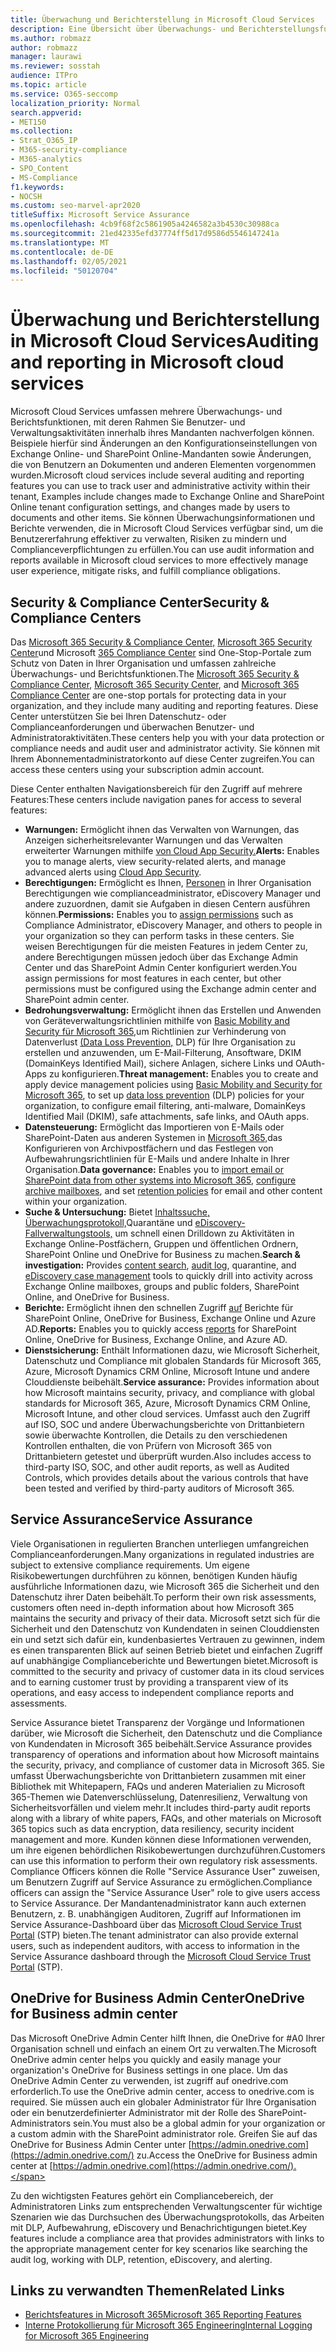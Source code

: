 ```yaml
---
title: Überwachung und Berichterstellung in Microsoft Cloud Services
description: Eine Übersicht über Überwachungs- und Berichterstellungsfunktionen in Office 365, Microsoft 365 und Service Assurance.
ms.author: robmazz
author: robmazz
manager: laurawi
ms.reviewer: sosstah
audience: ITPro
ms.topic: article
ms.service: O365-seccomp
localization_priority: Normal
search.appverid:
- MET150
ms.collection:
- Strat_O365_IP
- M365-security-compliance
- M365-analytics
- SPO_Content
- MS-Compliance
f1.keywords:
- NOCSH
ms.custom: seo-marvel-apr2020
titleSuffix: Microsoft Service Assurance
ms.openlocfilehash: 4cb9f68f2c5861905a4246582a3b4530c30988ca
ms.sourcegitcommit: 21ed42335efd37774ff5d17d9586d5546147241a
ms.translationtype: MT
ms.contentlocale: de-DE
ms.lasthandoff: 02/05/2021
ms.locfileid: "50120704"
---
```

# <a name="auditing-and-reporting-in-microsoft-cloud-services"></a><span data-ttu-id="126d6-103">Überwachung und Berichterstellung in Microsoft Cloud Services</span><span class="sxs-lookup"><span data-stu-id="126d6-103">Auditing and reporting in Microsoft cloud services</span></span>

<span data-ttu-id="126d6-104">Microsoft Cloud Services umfassen mehrere Überwachungs- und Berichtsfunktionen, mit deren Rahmen Sie Benutzer- und Verwaltungsaktivitäten innerhalb ihres Mandanten nachverfolgen können. Beispiele hierfür sind Änderungen an den Konfigurationseinstellungen von Exchange Online- und SharePoint Online-Mandanten sowie Änderungen, die von Benutzern an Dokumenten und anderen Elementen vorgenommen wurden.</span><span class="sxs-lookup"><span data-stu-id="126d6-104">Microsoft cloud services include several auditing and reporting features you can use to track user and administrative activity within their tenant, Examples include changes made to Exchange Online and SharePoint Online tenant configuration settings, and changes made by users to documents and other items.</span></span> <span data-ttu-id="126d6-105">Sie können Überwachungsinformationen und Berichte verwenden, die in Microsoft Cloud Services verfügbar sind, um die Benutzererfahrung effektiver zu verwalten, Risiken zu mindern und Complianceverpflichtungen zu erfüllen.</span><span class="sxs-lookup"><span data-stu-id="126d6-105">You can use audit information and reports available in Microsoft cloud services to more effectively manage user experience, mitigate risks, and fulfill compliance obligations.</span></span>

## <a name="security--compliance-centers"></a><span data-ttu-id="126d6-106">Security & Compliance Center</span><span class="sxs-lookup"><span data-stu-id="126d6-106">Security & Compliance Centers</span></span>

<span data-ttu-id="126d6-107">Das [Microsoft 365 Security & Compliance Center,](https://protection.office.com) [Microsoft 365 Security Center](https://security.microsoft.com)und Microsoft [365 Compliance Center](https://compliance.microsoft.com) sind One-Stop-Portale zum Schutz von Daten in Ihrer Organisation und umfassen zahlreiche Überwachungs- und Berichtsfunktionen.</span><span class="sxs-lookup"><span data-stu-id="126d6-107">The [Microsoft 365 Security & Compliance Center](https://protection.office.com), [Microsoft 365 Security Center](https://security.microsoft.com), and [Microsoft 365 Compliance Center](https://compliance.microsoft.com) are one-stop portals for protecting data in your organization, and they include many auditing and reporting features.</span></span> <span data-ttu-id="126d6-108">Diese Center unterstützen Sie bei Ihren Datenschutz- oder Complianceanforderungen und überwachen Benutzer- und Administratoraktivitäten.</span><span class="sxs-lookup"><span data-stu-id="126d6-108">These centers help you with your data protection or compliance needs and audit user and administrator activity.</span></span> <span data-ttu-id="126d6-109">Sie können mit Ihrem Abonnementadministratorkonto auf diese Center zugreifen.</span><span class="sxs-lookup"><span data-stu-id="126d6-109">You can access these centers using your subscription admin account.</span></span>

<span data-ttu-id="126d6-110">Diese Center enthalten Navigationsbereich für den Zugriff auf mehrere Features:</span><span class="sxs-lookup"><span data-stu-id="126d6-110">These centers include navigation panes for access to several features:</span></span>

- <span data-ttu-id="126d6-111">**Warnungen:** Ermöglicht ihnen das Verwalten von Warnungen, das Anzeigen sicherheitsrelevanter Warnungen und das Verwalten erweiterter Warnungen mithilfe [von Cloud App Security.](/cloud-app-security/what-is-cloud-app-security)</span><span class="sxs-lookup"><span data-stu-id="126d6-111">**Alerts:** Enables you to manage alerts, view security-related alerts, and manage advanced alerts using [Cloud App Security](/cloud-app-security/what-is-cloud-app-security).</span></span>
- <span data-ttu-id="126d6-112">**Berechtigungen:** Ermöglicht es Ihnen, [Personen](/microsoft-365/security/office-365-security/grant-access-to-the-security-and-compliance-center) in Ihrer Organisation Berechtigungen wie complianceadministrator, eDiscovery Manager und andere zuzuordnen, damit sie Aufgaben in diesen Centern ausführen können.</span><span class="sxs-lookup"><span data-stu-id="126d6-112">**Permissions:** Enables you to [assign permissions](/microsoft-365/security/office-365-security/grant-access-to-the-security-and-compliance-center) such as Compliance Administrator, eDiscovery Manager, and others to people in your organization so they can perform tasks in these centers.</span></span> <span data-ttu-id="126d6-113">Sie weisen Berechtigungen für die meisten Features in jedem Center zu, andere Berechtigungen müssen jedoch über das Exchange Admin Center und das SharePoint Admin Center konfiguriert werden.</span><span class="sxs-lookup"><span data-stu-id="126d6-113">You assign permissions for most features in each center, but other permissions must be configured using the Exchange admin center and SharePoint admin center.</span></span>
- <span data-ttu-id="126d6-114">**Bedrohungsverwaltung:** Ermöglicht ihnen das Erstellen und Anwenden von Geräteverwaltungsrichtlinien mithilfe von [Basic Mobility and Security für Microsoft 365,](https://support.microsoft.com/office/overview-of-basic-mobility-and-security-for-microsoft-365-faa7d8e5-645d-4d59-839c-c8d4c1869e4a)um Richtlinien zur Verhinderung von Datenverlust [(Data Loss Prevention,](/microsoft-365/compliance/data-loss-prevention-policies) DLP) für Ihre Organisation zu erstellen und anzuwenden, um E-Mail-Filterung, Ansoftware, DKIM (DomainKeys Identified Mail), sichere Anlagen, sichere Links und OAuth-Apps zu konfigurieren.</span><span class="sxs-lookup"><span data-stu-id="126d6-114">**Threat management:** Enables you to create and apply device management policies using [Basic Mobility and Security for Microsoft 365](https://support.microsoft.com/office/overview-of-basic-mobility-and-security-for-microsoft-365-faa7d8e5-645d-4d59-839c-c8d4c1869e4a), to set up [data loss prevention](/microsoft-365/compliance/data-loss-prevention-policies) (DLP) policies for your organization, to configure email filtering, anti-malware, DomainKeys Identified Mail (DKIM), safe attachments, safe links, and OAuth apps.</span></span>
- <span data-ttu-id="126d6-115">**Datensteuerung:** Ermöglicht das Importieren von E-Mails oder SharePoint-Daten [](https://support.office.com/article/Enable-archive-mailboxes-in-the-Office-365-Security-Compliance-Center-268a109e-7843-405b-bb3d-b9393b2342ce)aus anderen Systemen in [](/microsoft-365/compliance/retention-policies) [Microsoft 365,](https://support.office.com/article/Import-PST-files-or-SharePoint-data-to-Office-365-ba688e0a-0fcb-4bd7-8e57-2b669564ea84)das Konfigurieren von Archivpostfächern und das Festlegen von Aufbewahrungsrichtlinien für E-Mails und andere Inhalte in Ihrer Organisation.</span><span class="sxs-lookup"><span data-stu-id="126d6-115">**Data governance:** Enables you to [import email or SharePoint data from other systems into Microsoft 365](https://support.office.com/article/Import-PST-files-or-SharePoint-data-to-Office-365-ba688e0a-0fcb-4bd7-8e57-2b669564ea84), [configure archive mailboxes](https://support.office.com/article/Enable-archive-mailboxes-in-the-Office-365-Security-Compliance-Center-268a109e-7843-405b-bb3d-b9393b2342ce), and set [retention policies](/microsoft-365/compliance/retention-policies) for email and other content within your organization.</span></span>
- <span data-ttu-id="126d6-116">**Suche & Untersuchung:** Bietet [Inhaltssuche,](https://support.office.com/article/Run-a-Content-Search-in-the-Office-365-Security-Compliance-Center-61852fd9-fe8a-4880-a339-cb19ed3bff4a) [Überwachungsprotokoll,](https://support.office.com/article/Search-the-audit-log-in-the-Office-365-Security-Compliance-Center-0d4d0f35-390b-4518-800e-0c7ec95e946c)Quarantäne und [eDiscovery-Fallverwaltungstools,](https://support.office.com/article/Manage-eDiscovery-cases-in-the-Office-365-Security-Compliance-Center-edea80d6-20a7-40fb-b8c4-5e8c8395f6da) um schnell einen Drilldown zu Aktivitäten in Exchange Online-Postfächern, Gruppen und öffentlichen Ordnern, SharePoint Online und OneDrive for Business zu machen.</span><span class="sxs-lookup"><span data-stu-id="126d6-116">**Search & investigation:** Provides [content search](https://support.office.com/article/Run-a-Content-Search-in-the-Office-365-Security-Compliance-Center-61852fd9-fe8a-4880-a339-cb19ed3bff4a), [audit log](https://support.office.com/article/Search-the-audit-log-in-the-Office-365-Security-Compliance-Center-0d4d0f35-390b-4518-800e-0c7ec95e946c), quarantine, and [eDiscovery case management](https://support.office.com/article/Manage-eDiscovery-cases-in-the-Office-365-Security-Compliance-Center-edea80d6-20a7-40fb-b8c4-5e8c8395f6da) tools to quickly drill into activity across Exchange Online mailboxes, groups and public folders, SharePoint Online, and OneDrive for Business.</span></span>
- <span data-ttu-id="126d6-117">**Berichte:** Ermöglicht ihnen den schnellen Zugriff [auf](https://support.office.com/article/Reports-in-the-Office-365-Security-Compliance-Center-7acd33ce-1ec8-49fb-b625-43bac7b58c5a) Berichte für SharePoint Online, OneDrive for Business, Exchange Online und Azure AD.</span><span class="sxs-lookup"><span data-stu-id="126d6-117">**Reports:** Enables you to quickly access [reports](https://support.office.com/article/Reports-in-the-Office-365-Security-Compliance-Center-7acd33ce-1ec8-49fb-b625-43bac7b58c5a) for SharePoint Online, OneDrive for Business, Exchange Online, and Azure AD.</span></span>
- <span data-ttu-id="126d6-118">**Dienstsicherung:** Enthält Informationen dazu, wie Microsoft Sicherheit, Datenschutz und Compliance mit globalen Standards für Microsoft 365, Azure, Microsoft Dynamics CRM Online, Microsoft Intune und andere Clouddienste beibehält.</span><span class="sxs-lookup"><span data-stu-id="126d6-118">**Service assurance:** Provides information about how Microsoft maintains security, privacy, and compliance with global standards for Microsoft 365, Azure, Microsoft Dynamics CRM Online, Microsoft Intune, and other cloud services.</span></span> <span data-ttu-id="126d6-119">Umfasst auch den Zugriff auf ISO, SOC und andere Überwachungsberichte von Drittanbietern sowie überwachte Kontrollen, die Details zu den verschiedenen Kontrollen enthalten, die von Prüfern von Microsoft 365 von Drittanbietern getestet und überprüft wurden.</span><span class="sxs-lookup"><span data-stu-id="126d6-119">Also includes access to third-party ISO, SOC, and other audit reports, as well as Audited Controls, which provides details about the various controls that have been tested and verified by third-party auditors of Microsoft 365.</span></span>

## <a name="service-assurance"></a><span data-ttu-id="126d6-120">Service Assurance</span><span class="sxs-lookup"><span data-stu-id="126d6-120">Service Assurance</span></span>

<span data-ttu-id="126d6-121">Viele Organisationen in regulierten Branchen unterliegen umfangreichen Complianceanforderungen.</span><span class="sxs-lookup"><span data-stu-id="126d6-121">Many organizations in regulated industries are subject to extensive compliance requirements.</span></span> <span data-ttu-id="126d6-122">Um eigene Risikobewertungen durchführen zu können, benötigen Kunden häufig ausführliche Informationen dazu, wie Microsoft 365 die Sicherheit und den Datenschutz ihrer Daten beibehält.</span><span class="sxs-lookup"><span data-stu-id="126d6-122">To perform their own risk assessments, customers often need in-depth information about how Microsoft 365 maintains the security and privacy of their data.</span></span> <span data-ttu-id="126d6-123">Microsoft setzt sich für die Sicherheit und den Datenschutz von Kundendaten in seinen Clouddiensten ein und setzt sich dafür ein, kundenbasiertes Vertrauen zu gewinnen, indem es einen transparenten Blick auf seinen Betrieb bietet und einfachen Zugriff auf unabhängige Complianceberichte und Bewertungen bietet.</span><span class="sxs-lookup"><span data-stu-id="126d6-123">Microsoft is committed to the security and privacy of customer data in its cloud services and to earning customer trust by providing a transparent view of its operations, and easy access to independent compliance reports and assessments.</span></span>

<span data-ttu-id="126d6-124">Service Assurance bietet Transparenz der Vorgänge und Informationen darüber, wie Microsoft die Sicherheit, den Datenschutz und die Compliance von Kundendaten in Microsoft 365 beibehält.</span><span class="sxs-lookup"><span data-stu-id="126d6-124">Service Assurance provides transparency of operations and information about how Microsoft maintains the security, privacy, and compliance of customer data in Microsoft 365.</span></span> <span data-ttu-id="126d6-125">Sie umfasst Überwachungsberichte von Drittanbietern zusammen mit einer Bibliothek mit Whitepapern, FAQs und anderen Materialien zu Microsoft 365-Themen wie Datenverschlüsselung, Datenresilienz, Verwaltung von Sicherheitsvorfällen und vielem mehr.</span><span class="sxs-lookup"><span data-stu-id="126d6-125">It includes third-party audit reports along with a library of white papers, FAQs, and other materials on Microsoft 365 topics such as data encryption, data resiliency, security incident management and more.</span></span> <span data-ttu-id="126d6-126">Kunden können diese Informationen verwenden, um ihre eigenen behördlichen Risikobewertungen durchzuführen.</span><span class="sxs-lookup"><span data-stu-id="126d6-126">Customers can use this information to perform their own regulatory risk assessments.</span></span> <span data-ttu-id="126d6-127">Compliance Officers können die Rolle "Service Assurance User" zuweisen, um Benutzern Zugriff auf Service Assurance zu ermöglichen.</span><span class="sxs-lookup"><span data-stu-id="126d6-127">Compliance officers can assign the "Service Assurance User" role to give users access to Service Assurance.</span></span> <span data-ttu-id="126d6-128">Der Mandantenadministrator kann auch externen Benutzern, z. B. unabhängigen Auditoren, Zugriff auf Informationen im Service Assurance-Dashboard über das [Microsoft Cloud Service Trust Portal](https://aka.ms/STP) (STP) bieten.</span><span class="sxs-lookup"><span data-stu-id="126d6-128">The tenant administrator can also provide external users, such as independent auditors, with access to information in the Service Assurance dashboard through the [Microsoft Cloud Service Trust Portal](https://aka.ms/STP) (STP).</span></span>

## <a name="onedrive-for-business-admin-center"></a><span data-ttu-id="126d6-129">OneDrive for Business Admin Center</span><span class="sxs-lookup"><span data-stu-id="126d6-129">OneDrive for Business admin center</span></span>

<span data-ttu-id="126d6-130">Das Microsoft OneDrive Admin Center hilft Ihnen, die OneDrive for #A0 Ihrer Organisation schnell und einfach an einem Ort zu verwalten.</span><span class="sxs-lookup"><span data-stu-id="126d6-130">The Microsoft OneDrive admin center helps you quickly and easily manage your organization's OneDrive for Business settings in one place.</span></span> <span data-ttu-id="126d6-131">Um das OneDrive Admin Center zu verwenden, ist zugriff auf onedrive.com erforderlich.</span><span class="sxs-lookup"><span data-stu-id="126d6-131">To use the OneDrive admin center, access to onedrive.com is required.</span></span> <span data-ttu-id="126d6-132">Sie müssen auch ein globaler Administrator für Ihre Organisation oder ein benutzerdefinierter Administrator mit der Rolle des SharePoint-Administrators sein.</span><span class="sxs-lookup"><span data-stu-id="126d6-132">You must also be a global admin for your organization or a custom admin with the SharePoint administrator role.</span></span> <span data-ttu-id="126d6-133">Greifen Sie auf das OneDrive for Business Admin Center unter [https://admin.onedrive.com](https://admin.onedrive.com/) zu.</span><span class="sxs-lookup"><span data-stu-id="126d6-133">Access the OneDrive for Business admin center at [https://admin.onedrive.com](https://admin.onedrive.com/).</span></span>

<span data-ttu-id="126d6-134">Zu den wichtigsten Features gehört ein Compliancebereich, der Administratoren Links zum entsprechenden Verwaltungscenter für wichtige Szenarien wie das Durchsuchen des Überwachungsprotokolls, das Arbeiten mit DLP, Aufbewahrung, eDiscovery und Benachrichtigungen bietet.</span><span class="sxs-lookup"><span data-stu-id="126d6-134">Key features include a compliance area that provides administrators with links to the appropriate management center for key scenarios like searching the audit log, working with DLP, retention, eDiscovery, and alerting.</span></span>

## <a name="related-links"></a><span data-ttu-id="126d6-135">Links zu verwandten Themen</span><span class="sxs-lookup"><span data-stu-id="126d6-135">Related Links</span></span>

- [<span data-ttu-id="126d6-136">Berichtsfeatures in Microsoft 365</span><span class="sxs-lookup"><span data-stu-id="126d6-136">Microsoft 365 Reporting Features</span></span>](assurance-reporting-features.md)
- [<span data-ttu-id="126d6-137">Interne Protokollierung für Microsoft 365 Engineering</span><span class="sxs-lookup"><span data-stu-id="126d6-137">Internal Logging for Microsoft 365 Engineering</span></span>](assurance-internal-logging.md)
